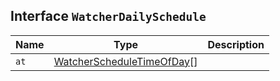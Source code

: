 ## Interface `WatcherDailySchedule`

| Name | Type | Description |
| - | - | - |
| `at` | [WatcherScheduleTimeOfDay](./WatcherScheduleTimeOfDay.md)[] | &nbsp; |
